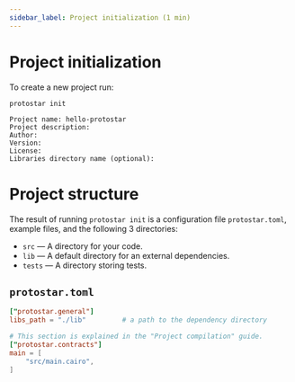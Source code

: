 ```yaml
---
sidebar_label: Project initialization (1 min)
---
```


# Project initialization

To create a new project run:

```console
protostar init
```

```console title="Protostar asks about project name and few other optional information."
Project name: hello-protostar
Project description:
Author:
Version:
License:
Libraries directory name (optional):
```

# Project structure

The result of running `protostar init` is a configuration file `protostar.toml`, example files, and the following 3 directories:

- `src` — A directory for your code.
- `lib` — A default directory for an external dependencies.
- `tests` — A directory storing tests.

## `protostar.toml`

```toml
["protostar.general"]
libs_path = "./lib"         # a path to the dependency directory

# This section is explained in the "Project compilation" guide.
["protostar.contracts"]
main = [
    "src/main.cairo",
]
```
